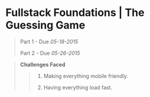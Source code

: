 # Fullstack Foundations | The Guessing Game

> Part 1 - Due *05-18-2015*
> 
> Part 2 - Due *05-26-2015*

> **Challenges Faced**
>> 1. Making everything mobile friendly.
>>
>> 2. Having everything load fast.